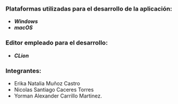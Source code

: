### Plataformas utilizadas para el desarrollo de la aplicación:
* ***Windows***
* ***macOS***

### Editor empleado para el desarrollo:
* ***CLion***

### Integrantes:
* Erika Natalia Muñoz Castro
* Nicolas Santiago Caceres Torres
* Yorman Alexander Carrillo Martinez.